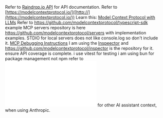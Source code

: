 Refer to [Raindrop.io API](https://developer.raindrop.io) for API documentation.
Refer to [https://modelcontextprotocol.io/]([http://](https://modelcontextprotocol.io/))
Learn this: [Model Context Protocol with LLMs]([http://](https://modelcontextprotocol.io/llms-full.txt))
Refer to https://github.com/modelcontextprotocol/typescript-sdk 
example MCP servers repository is here https://github.com/modelcontextprotocol/servers with implementation examples.
STDIO for local servers does not like console.log so don't include it.
[MCP Debugging Instructions](https://modelcontextprotocol.io/docs/tools/debugging)
I am using the [Inspeector](https://modelcontextprotocol.io/docs/tools/inspector) and https://github.com/modelcontextprotocol/inspector is the repository for it.
ensure API coverage is complete. 
i use vitest for testing
i am using bun for package management not npm
refer to ![CLAUDE.md](../CLAUDE.md) for other AI assistant context, when using Anthropic.

